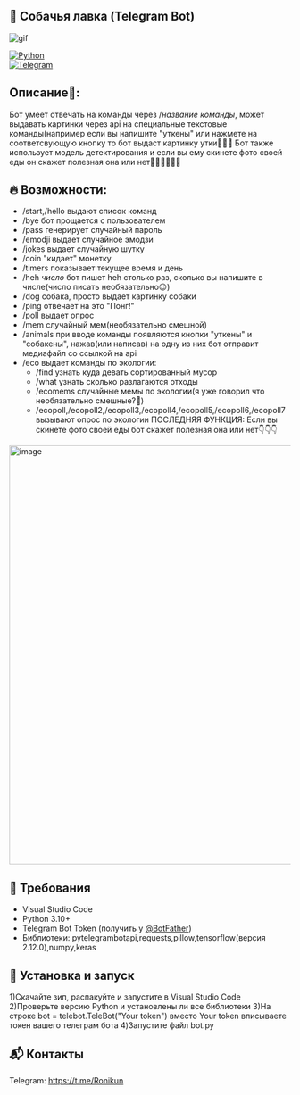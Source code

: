 ## 🤖 Собачья лавка (Telegram Bot)  

![gif](https://github.com/user-attachments/assets/8487cec4-682d-4564-ad2b-8ba7d77ee123)


[![Python](https://img.shields.io/badge/Python-3.10%2B-blue)](https://www.python.org/)  
[![Telegram](https://img.shields.io/badge/Telegram-Bot_API-blue)](https://core.telegram.org/bots/api)  
 
## Описание📝: 
Бот умеет отвечать на команды через /*название команды*, может выдавать картинки через api на специальные текстовые команды(например если вы напишите "уткены" или нажмете на соответсвующую кнопку
то бот выдаст картинку утки🦆🦆🦆
Бот также использует модель детектирования и если вы ему скинете фото своей еды он скажет полезная она или нет🥤🥗🍔🍗🍟🥓


## 🔥 Возможности:
- /start,/hello выдают список команд
- /bye бот прощается с пользователем
- /pass генерирует случайный пароль
- /emodji выдает случайное эмодзи
- /jokes выдает случайную шутку
- /coin "кидает" монетку
- /timers показывает текущее время и день 
- /heh *число* бот пишет heh столько раз, сколько вы напишите в числе(число писать необязательно😉)
- /dog собака, просто выдает картинку собаки
- /ping отвечает на это "Понг!"
- /poll выдает опрос
- /mem случайный мем(необязательно смешной)
- /animals при вводе команды появляются кнопки "уткены" и "собакены", нажав(или написав) на одну из них бот отправит медиафайл со ссылкой на api
- /eco выдает команды по экологии:
  - /find узнать куда девать сортированный мусор
  - /what узнать сколько разлагаются отходы
  - /ecomems случайные мемы по экологии(я уже говорил что необязательно смешные?🤔)
  - /ecopoll,/ecopoll2,/ecopoll3,/ecopoll4,/ecopoll5,/ecopoll6,/ecopoll7 вызывают опрос по экологии
ПОСЛЕДНЯЯ ФУНКЦИЯ:
Если вы скинете фото своей еды бот скажет полезная она или нет👇👇👇
<img width="815" height="751" alt="image" src="https://github.com/user-attachments/assets/78bb6aef-d65a-4289-a27b-fc654f9e57b6" />

## 📠 Требования  
- Visual Studio Code
- Python 3.10+  
- Telegram Bot Token (получить у [@BotFather](https://t.me/BotFather))
- Библиотеки: pytelegrambotapi,requests,pillow,tensorflow(версия 2.12.0),numpy,keras
## 🚀 Установка и запуск  
1)Скачайте зип, распакуйте и запустите в Visual Studio Code
2)Проверьте версию Python и установлены ли все библиотеки
3)На строке bot = telebot.TeleBot("Your token") вместо Your token вписываете токен вашего телеграм бота
4)Запустите файл bot.py

## 📬 Контакты
Telegram: https://t.me/Ronikun

